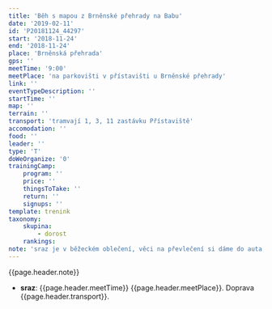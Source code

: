 ```yaml
---
title: 'Běh s mapou z Brněnské přehrady na Babu'
date: '2019-02-11'
id: 'P20181124_44297'
start: '2018-11-24'
end: '2018-11-24'
place: 'Brněnská přehrada'
gps: ''
meetTime: '9:00'
meetPlace: 'na parkovišti v přístavišti u Brněnské přehrady'
link: ''
eventTypeDescription: ''
startTime: ''
map: ''
terrain: ''
transport: 'tramvají 1, 3, 11 zastávku Přístaviště'
accomodation: ''
food: ''
leader: ''
type: 'T'
doWeOrganize: '0'
trainingCamp:
    program: ''
    price: ''
    thingsToTake: ''
    return: ''
    signups: ''
template: trenink
taxonomy:
    skupina:
        - dorost
    rankings:
note: 'sraz je v běžeckém oblečení, věci na převlečení si dáme do auta, které pak bude čekat v Řečkovicích'
---
```




{{page.header.note}}
* **sraz**: {{page.header.meetTime}} {{page.header.meetPlace}}. Doprava {{page.header.transport}}.




